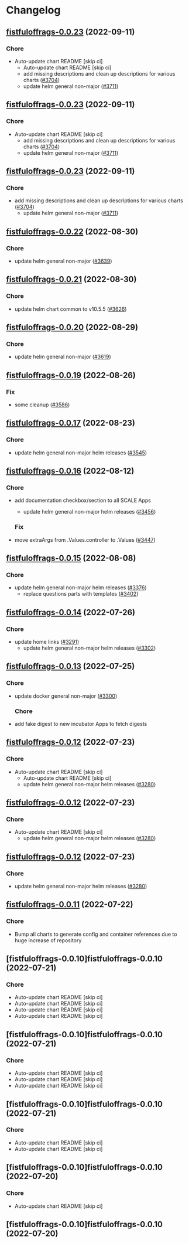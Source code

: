 # Changelog



## [fistfuloffrags-0.0.23](https://github.com/truecharts/charts/compare/fistfuloffrags-0.0.22...fistfuloffrags-0.0.23) (2022-09-11)

### Chore

- Auto-update chart README [skip ci]
  - Auto-update chart README [skip ci]
  - add missing descriptions and clean up descriptions for various charts ([#3704](https://github.com/truecharts/charts/issues/3704))
  - update helm general non-major ([#3711](https://github.com/truecharts/charts/issues/3711))




## [fistfuloffrags-0.0.23](https://github.com/truecharts/charts/compare/fistfuloffrags-0.0.22...fistfuloffrags-0.0.23) (2022-09-11)

### Chore

- Auto-update chart README [skip ci]
  - add missing descriptions and clean up descriptions for various charts ([#3704](https://github.com/truecharts/charts/issues/3704))
  - update helm general non-major ([#3711](https://github.com/truecharts/charts/issues/3711))




## [fistfuloffrags-0.0.23](https://github.com/truecharts/charts/compare/fistfuloffrags-0.0.22...fistfuloffrags-0.0.23) (2022-09-11)

### Chore

- add missing descriptions and clean up descriptions for various charts ([#3704](https://github.com/truecharts/charts/issues/3704))
  - update helm general non-major ([#3711](https://github.com/truecharts/charts/issues/3711))




## [fistfuloffrags-0.0.22](https://github.com/truecharts/charts/compare/fistfuloffrags-0.0.21...fistfuloffrags-0.0.22) (2022-08-30)

### Chore

- update helm general non-major ([#3639](https://github.com/truecharts/charts/issues/3639))




## [fistfuloffrags-0.0.21](https://github.com/truecharts/charts/compare/fistfuloffrags-0.0.20...fistfuloffrags-0.0.21) (2022-08-30)

### Chore

- update helm chart common to v10.5.5 ([#3626](https://github.com/truecharts/charts/issues/3626))




## [fistfuloffrags-0.0.20](https://github.com/truecharts/charts/compare/fistfuloffrags-0.0.19...fistfuloffrags-0.0.20) (2022-08-29)

### Chore

- update helm general non-major ([#3619](https://github.com/truecharts/charts/issues/3619))




## [fistfuloffrags-0.0.19](https://github.com/truecharts/charts/compare/fistfuloffrags-0.0.17...fistfuloffrags-0.0.19) (2022-08-26)

### Fix

- some cleanup ([#3586](https://github.com/truecharts/charts/issues/3586))




## [fistfuloffrags-0.0.17](https://github.com/truecharts/charts/compare/fistfuloffrags-0.0.16...fistfuloffrags-0.0.17) (2022-08-23)

### Chore

- update helm general non-major helm releases ([#3545](https://github.com/truecharts/charts/issues/3545))




## [fistfuloffrags-0.0.16](https://github.com/truecharts/charts/compare/fistfuloffrags-0.0.15...fistfuloffrags-0.0.16) (2022-08-12)

### Chore

- add documentation checkbox/section to all SCALE Apps
  - update helm general non-major helm releases ([#3456](https://github.com/truecharts/charts/issues/3456))

  ### Fix

- move extraArgs from .Values.controller to .Values ([#3447](https://github.com/truecharts/charts/issues/3447))




## [fistfuloffrags-0.0.15](https://github.com/truecharts/charts/compare/fistfuloffrags-0.0.14...fistfuloffrags-0.0.15) (2022-08-08)

### Chore

- update helm general non-major helm releases ([#3376](https://github.com/truecharts/charts/issues/3376))
  - replace questions parts with templates ([#3402](https://github.com/truecharts/charts/issues/3402))




## [fistfuloffrags-0.0.14](https://github.com/truecharts/apps/compare/fistfuloffrags-0.0.13...fistfuloffrags-0.0.14) (2022-07-26)

### Chore

- update home links ([#3291](https://github.com/truecharts/apps/issues/3291))
  - update helm general non-major helm releases ([#3302](https://github.com/truecharts/apps/issues/3302))




## [fistfuloffrags-0.0.13](https://github.com/truecharts/apps/compare/fistfuloffrags-0.0.12...fistfuloffrags-0.0.13) (2022-07-25)

### Chore

- update docker general non-major ([#3300](https://github.com/truecharts/apps/issues/3300))

  ### Chore

- add fake digest to new incubator Apps to fetch digests




## [fistfuloffrags-0.0.12](https://github.com/truecharts/apps/compare/fistfuloffrags-0.0.11...fistfuloffrags-0.0.12) (2022-07-23)

### Chore

- Auto-update chart README [skip ci]
  - Auto-update chart README [skip ci]
  - update helm general non-major helm releases ([#3280](https://github.com/truecharts/apps/issues/3280))




## [fistfuloffrags-0.0.12](https://github.com/truecharts/apps/compare/fistfuloffrags-0.0.11...fistfuloffrags-0.0.12) (2022-07-23)

### Chore

- Auto-update chart README [skip ci]
  - update helm general non-major helm releases ([#3280](https://github.com/truecharts/apps/issues/3280))




## [fistfuloffrags-0.0.12](https://github.com/truecharts/apps/compare/fistfuloffrags-0.0.11...fistfuloffrags-0.0.12) (2022-07-23)

### Chore

- update helm general non-major helm releases ([#3280](https://github.com/truecharts/apps/issues/3280))




## [fistfuloffrags-0.0.11](https://github.com/truecharts/apps/compare/fistfuloffrags-0.0.10...fistfuloffrags-0.0.11) (2022-07-22)

### Chore

- Bump all charts to generate config and container references due to huge increase of repository



## [fistfuloffrags-0.0.10]fistfuloffrags-0.0.10 (2022-07-21)

### Chore

- Auto-update chart README [skip ci]
- Auto-update chart README [skip ci]
- Auto-update chart README [skip ci]
- Auto-update chart README [skip ci]



## [fistfuloffrags-0.0.10]fistfuloffrags-0.0.10 (2022-07-21)

### Chore

- Auto-update chart README [skip ci]
- Auto-update chart README [skip ci]
- Auto-update chart README [skip ci]



## [fistfuloffrags-0.0.10]fistfuloffrags-0.0.10 (2022-07-21)

### Chore

- Auto-update chart README [skip ci]
- Auto-update chart README [skip ci]



## [fistfuloffrags-0.0.10]fistfuloffrags-0.0.10 (2022-07-20)

### Chore

- Auto-update chart README [skip ci]



## [fistfuloffrags-0.0.10]fistfuloffrags-0.0.10 (2022-07-20)
